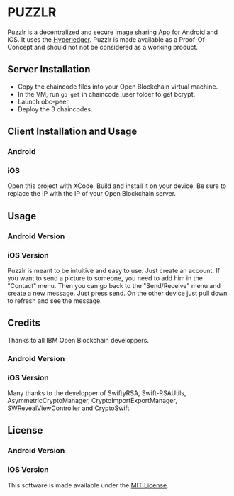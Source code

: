 # PUZZLR

Puzzlr is a decentralized and secure image sharing App for Android and iOS. It uses the [Hyperledger](https://github.com/hyperledger). Puzzlr is made available as a Proof-Of-Concept and should not not be considered as a working product.

## Server Installation

- Copy the chaincode files into your Open Blockchain virtual machine.
- In the VM, run `go get` in chaincode_user folder to get bcrypt.
- Launch obc-peer.
- Deploy the 3 chaincodes.

## Client Installation and Usage

### Android

### iOS

Open this project with XCode, Build and install it on your device. Be sure to replace the IP with the IP of your Open Blockchain server.

## Usage

### Android Version



### iOS Version

Puzzlr is meant to be intuitive and easy to use. Just create an account. If you want to send a picture to someone, you need to add him in the "Contact" menu. Then you can go back to the "Send/Receive" menu and create a new message. Just press send.
On the other device just pull down to refresh and see the message.

## Credits

Thanks to all IBM Open Blockchain developpers.

### Android Version

### iOS Version

Many thanks to the developper of SwiftyRSA, Swift-RSAUtils, AsymmetricCryptoManager, CryptoImportExportManager, SWRevealViewController and CryptoSwift.

## License

### Android Version

### iOS Version

This software is made available under the [MIT License](LICENSE).